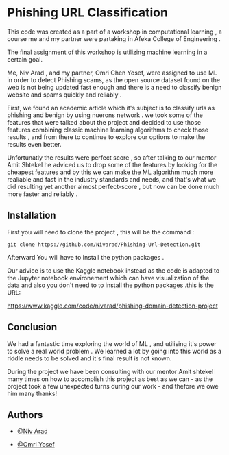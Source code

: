 
# Phishing URL Classification


This code was created as a part of a workshop in computational learning , a course me and my partner were partaking in Afeka College of Engineering .

The final assignment of this workshop is utilizing machine learning in a certain goal.

Me, Niv Arad , and my partner, Omri Chen Yosef, were assigned to use ML in order to detect Phishing scams, as the open source dataset found on the web is not being updated fast enough and there is a need to classify benign website and spams quickly and reliably .


First, we found an academic article which it's subject is to classify urls as phishing and benign by using nuerons network . we took some of the features that were talked about the project and decided to use those features combining classic machine learning algorithms to check those results , and from there to continue to explore our options to make the results even better.

Unfortunatly the results were perfect score , so after talking to our mentor Amit Shtekel he adviced us to drop some of the features by looking for the cheapest features and by this we can make the ML algorithm much more realiable and fast in the industry standards and needs, and that's what we did resulting yet another almost perfect-score , but now can be done much more faster and reliably .


## Installation

First you will need to clone the project , this will be the command :

```git
git clone https://github.com/Nivarad/Phishing-Url-Detection.git
```

Afterward You will have to Install the python packages .

Our advice is to use the Kaggle notebook instead as the code is adapted to the Jupyter notebook environement which can have visualization of the data and also you don't need to to install the python packages .this is the URL:

https://www.kaggle.com/code/nivarad/phishing-domain-detection-project

    
## Conclusion

We had a fantastic time exploring the world of ML , and utilising it's power to solve a real world problem . We learned a lot by going into this world as a riddle needs to be solved and it's final result is not known.

During the project we have been consulting with our mentor Amit shtekel many times on how to accomplish this project as best as we can - as the project took a few unexpected turns during our work - and thefore we owe him many thanks! 


## Authors

- [@Niv Arad](https://github.com/Nivarad)

- [@Omri Yosef](https://www.github.com/octokatherine)
